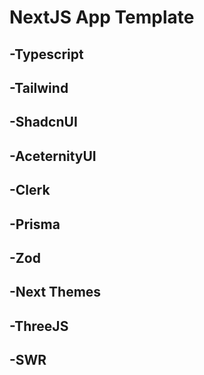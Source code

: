 # NextJS App Template

## -Typescript

## -Tailwind

## -ShadcnUI

## -AceternityUI

## -Clerk

## -Prisma

## -Zod

## -Next Themes

## -ThreeJS

## -SWR
